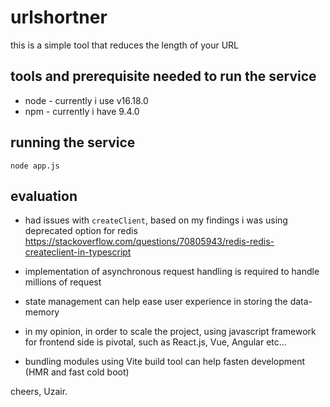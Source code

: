# urlshortner

this is a simple tool that reduces the length of your URL

## tools and prerequisite needed to run the service

- node - currently i use v16.18.0
- npm - currently i have 9.4.0

## running the service

```
node app.js
```

## evaluation

- had issues with `createClient`, based on my findings i was using deprecated option for redis https://stackoverflow.com/questions/70805943/redis-redis-createclient-in-typescript

- implementation of asynchronous request handling is required to handle millions of request

- state management can help ease user experience in storing the data-memory

- in my opinion, in order to scale the project, using javascript framework for frontend side is pivotal, such as React.js, Vue, Angular etc...

- bundling modules using Vite build tool can help fasten development (HMR and fast cold boot)

 cheers, Uzair.